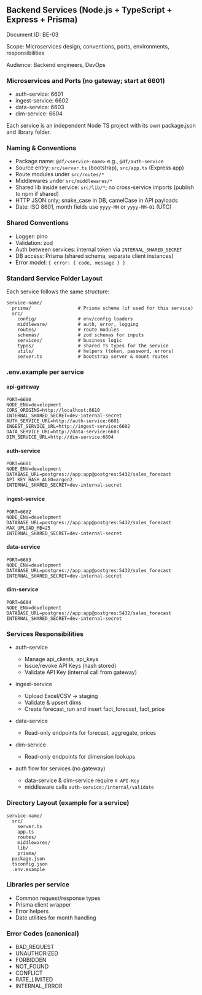 ## Backend Services (Node.js + TypeScript + Express + Prisma)

Document ID: BE-03

Scope: Microservices design, conventions, ports, environments, responsibilities

Audience: Backend engineers, DevOps

### Microservices and Ports (no gateway; start at 6601)
- auth-service: 6601
- ingest-service: 6602
- data-service: 6603
- dim-service: 6604

Each service is an independent Node TS project with its own package.json and library folder.

### Naming & Conventions
- Package name: `@df/<service-name>` e.g., `@df/auth-service`
- Source entry: `src/server.ts` (bootstrap), `src/app.ts` (Express app)
- Route modules under `src/routes/*`
- Middlewares under `src/middlewares/*`
- Shared lib inside service: `src/lib/*`; no cross-service imports (publish to npm if shared)
- HTTP JSON only; snake_case in DB, camelCase in API payloads
- Date: ISO 8601, month fields use `yyyy-MM` or `yyyy-MM-01` (UTC)

### Shared Conventions
- Logger: pino
- Validation: zod
- Auth between services: internal token via `INTERNAL_SHARED_SECRET`
- DB access: Prisma (shared schema, separate client instances)
- Error model: `{ error: { code, message } }`

### Standard Service Folder Layout
Each service follows the same structure:
```
service-name/
  prisma/                 # Prisma schema (if used for this service)
  src/
    config/               # env/config loaders
    middleware/           # auth, error, logging
    routes/               # route modules
    schemas/              # zod schemas for inputs
    services/             # business logic
    types/                # shared TS types for the service
    utils/                # helpers (token, password, errors)
    server.ts             # bootstrap server & mount routes
```

### .env.example per service

#### api-gateway
```
PORT=6600
NODE_ENV=development
CORS_ORIGINS=http://localhost:6610
INTERNAL_SHARED_SECRET=dev-internal-secret
AUTH_SERVICE_URL=http://auth-service:6601
INGEST_SERVICE_URL=http://ingest-service:6602
DATA_SERVICE_URL=http://data-service:6603
DIM_SERVICE_URL=http://dim-service:6604
```

#### auth-service
```
PORT=6601
NODE_ENV=development
DATABASE_URL=postgres://app:app@postgres:5432/sales_forecast
API_KEY_HASH_ALGO=argon2
INTERNAL_SHARED_SECRET=dev-internal-secret
```

#### ingest-service
```
PORT=6602
NODE_ENV=development
DATABASE_URL=postgres://app:app@postgres:5432/sales_forecast
MAX_UPLOAD_MB=25
INTERNAL_SHARED_SECRET=dev-internal-secret
```

#### data-service
```
PORT=6603
NODE_ENV=development
DATABASE_URL=postgres://app:app@postgres:5432/sales_forecast
INTERNAL_SHARED_SECRET=dev-internal-secret
```

#### dim-service
```
PORT=6604
NODE_ENV=development
DATABASE_URL=postgres://app:app@postgres:5432/sales_forecast
INTERNAL_SHARED_SECRET=dev-internal-secret
```

### Services Responsibilities

- auth-service
  - Manage api_clients, api_keys
  - Issue/revoke API Keys (hash stored)
  - Validate API Key (internal call from gateway)

- ingest-service
  - Upload Excel/CSV → staging
  - Validate & upsert dims
  - Create forecast_run and insert fact_forecast, fact_price

- data-service
  - Read-only endpoints for forecast, aggregate, prices

- dim-service
  - Read-only endpoints for dimension lookups

- auth flow for services (no gateway)
  - data-service & dim-service require `X-API-Key`
  - middleware calls `auth-service:/internal/validate`

### Directory Layout (example for a service)
```
service-name/
  src/
    server.ts
    app.ts
    routes/
    middlewares/
    lib/
    prisma/
  package.json
  tsconfig.json
  .env.example
```

### Libraries per service
- Common request/response types
- Prisma client wrapper
- Error helpers
- Date utilities for month handling

### Error Codes (canonical)
- BAD_REQUEST
- UNAUTHORIZED
- FORBIDDEN
- NOT_FOUND
- CONFLICT
- RATE_LIMITED
- INTERNAL_ERROR


